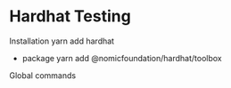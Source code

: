 # Hardhat Testing

Installation
 yarn add hardhat
 
 - package
 yarn add @nomicfoundation/hardhat/toolbox

 Global commands
